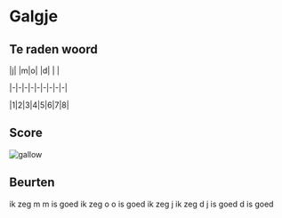 # Galgje

## Te raden woord

|j| |m|o| |d| | |


|-|-|-|-|-|-|-|-|-|

|1|2|3|4|5|6|7|8|

## Score
![gallow](./images/2.png)

## Beurten
ik zeg m
m is goed
ik zeg o
o is goed
ik zeg j
ik zeg d
j is goed
d is goed
